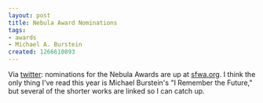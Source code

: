 ```yaml
---
layout: post
title: Nebula Award Nominations
tags:
- awards
- Michael A. Burstein
created: 1266610893
---
```

Via [twitter](http://twitter.com/sfwa/status/9337935869):  nominations for the Nebula Awards are up at [sfwa.org](http://www.sfwa.org/2010/02/2009-nebula-awards-final-ballot/).  I think the only thing I've read this year is Michael Burstein's "I Remember the Future," but several of the shorter works are linked so I can catch up.
